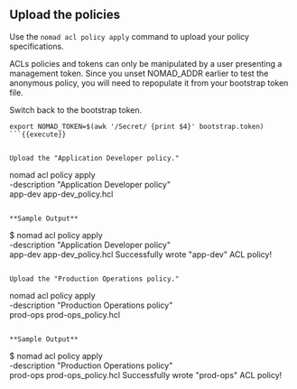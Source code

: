 ## Upload the policies

Use the `nomad acl policy apply` command to upload your policy specifications.

ACLs policies and tokens can only be manipulated by a user presenting a
management token. Since you unset NOMAD_ADDR earlier to test the anonymous
policy, you will need to repopulate it from your bootstrap token file.

Switch back to the bootstrap token.

```
export NOMAD_TOKEN=$(awk '/Secret/ {print $4}' bootstrap.token)
```{{execute}}


Upload the "Application Developer policy."

```
nomad acl policy apply \
  -description "Application Developer policy" \
  app-dev app-dev_policy.hcl
```{{execute}}

**Sample Output**

```
$ nomad acl policy apply \
  -description "Application Developer policy" \
  app-dev app-dev_policy.hcl
Successfully wrote "app-dev" ACL policy!
```

Upload the "Production Operations policy."

```
nomad acl policy apply \
  -description "Production Operations policy" \
  prod-ops prod-ops_policy.hcl
```{{execute}}

**Sample Output**

```
$ nomad acl policy apply \
  -description "Production Operations policy" \
  prod-ops prod-ops_policy.hcl
Successfully wrote "prod-ops" ACL policy!
```
